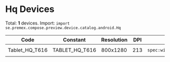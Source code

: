 # Hq Devices

Total: **1** devices. Import: `import se.premex.compose.preview.device.catalog.android.Hq`

| Code | Constant | Resolution | DPI | Compose Spec | Preview Usage |
|------|----------|------------|-----|-------------|---------------|
| Tablet_HQ_T616 | TABLET_HQ_T616 | 800x1280 | 213 | `spec:width=800px,height=1280px,dpi=213` | `@Preview(device = Hq.TABLET_HQ_T616)` |

<!-- Generated automatically. Do not edit manually. -->
